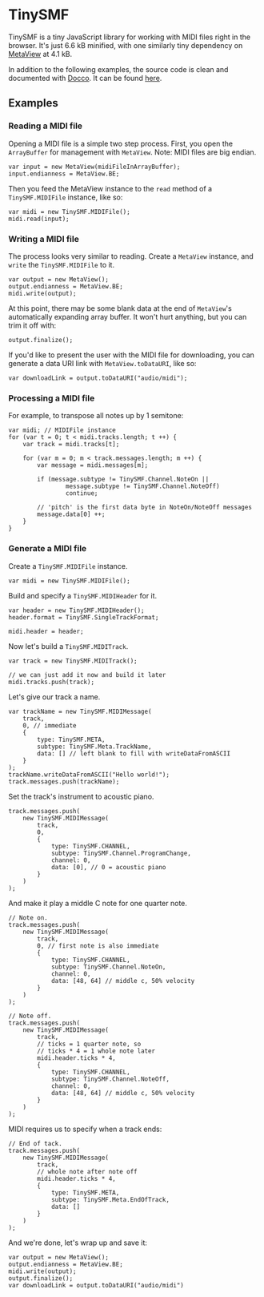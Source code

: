 # TinySMF

TinySMF is a tiny JavaScript library for working with MIDI files right in the browser.
It's just 6.6 kB minified, with one similarly tiny dependency on [MetaView](http://www.github.com/need12648430/metaview) at 4.1 kB.

In addition to the following examples, the source code is clean and documented with [Docco](https://jashkenas.github.io/docco/). It can be found [here](https://need12648430.github.io/tinysmf/docs).

## Examples
### Reading a MIDI file
Opening a MIDI file is a simple two step process.
First, you open the `ArrayBuffer` for management with `MetaView`. Note: MIDI files are big endian.

	var input = new MetaView(midiFileInArrayBuffer);
	input.endianness = MetaView.BE;

Then you feed the MetaView instance to the `read` method of a `TinySMF.MIDIFile` instance, like so:

	var midi = new TinySMF.MIDIFile();
	midi.read(input);

### Writing a MIDI file
The process looks very similar to reading. Create a `MetaView` instance, and `write` the `TinySMF.MIDIFile` to it.

	var output = new MetaView();
	output.endianness = MetaView.BE;
	midi.write(output);

At this point, there may be some blank data at the end of `MetaView`'s automatically expanding array buffer. It won't hurt anything, but you can trim it off with:

	output.finalize();

If you'd like to present the user with the MIDI file for downloading, you can generate a data URI link with `MetaView.toDataURI`, like so:

	var downloadLink = output.toDataURI("audio/midi");

### Processing a MIDI file
For example, to transpose all notes up by 1 semitone:

	var midi; // MIDIFile instance
	for (var t = 0; t < midi.tracks.length; t ++) {
		var track = midi.tracks[t];

		for (var m = 0; m < track.messages.length; m ++) {
			var message = midi.messages[m];

			if (message.subtype != TinySMF.Channel.NoteOn ||
					message.subtype != TinySMF.Channel.NoteOff)
					continue;

			// 'pitch' is the first data byte in NoteOn/NoteOff messages
			message.data[0] ++;
		}
	}

### Generate a MIDI file
Create a `TinySMF.MIDIFile` instance.

	var midi = new TinySMF.MIDIFile();

Build and specify a `TinySMF.MIDIHeader` for it.

	var header = new TinySMF.MIDIHeader();
	header.format = TinySMF.SingleTrackFormat;

	midi.header = header;

Now let's build a `TinySMF.MIDITrack`.

	var track = new TinySMF.MIDITrack();

	// we can just add it now and build it later
	midi.tracks.push(track);

Let's give our track a name.

	var trackName = new TinySMF.MIDIMessage(
		track,
		0, // immediate
		{
			type: TinySMF.META,
			subtype: TinySMF.Meta.TrackName,
			data: [] // left blank to fill with writeDataFromASCII
		}
	);
	trackName.writeDataFromASCII("Hello world!");
	track.messages.push(trackName);

Set the track's instrument to acoustic piano.

	track.messages.push(
		new TinySMF.MIDIMessage(
			track,
			0,
			{
				type: TinySMF.CHANNEL,
				subtype: TinySMF.Channel.ProgramChange,
				channel: 0,
				data: [0], // 0 = acoustic piano
			}
		)
	);

And make it play a middle C note for one quarter note.

	// Note on.
	track.messages.push(
		new TinySMF.MIDIMessage(
			track,
			0, // first note is also immediate
			{
				type: TinySMF.CHANNEL,
				subtype: TinySMF.Channel.NoteOn,
				channel: 0,
				data: [48, 64] // middle c, 50% velocity
			}
		)
	);

	// Note off.
	track.messages.push(
		new TinySMF.MIDIMessage(
			track,
			// ticks = 1 quarter note, so
			// ticks * 4 = 1 whole note later
			midi.header.ticks * 4,
			{
				type: TinySMF.CHANNEL,
				subtype: TinySMF.Channel.NoteOff,
				channel: 0,
				data: [48, 64] // middle c, 50% velocity
			}
		)
	);

MIDI requires us to specify when a track ends:

	// End of tack.
	track.messages.push(
		new TinySMF.MIDIMessage(
			track,
			// whole note after note off
			midi.header.ticks * 4,
			{
				type: TinySMF.META,
				subtype: TinySMF.Meta.EndOfTrack,
				data: []
			}
		)
	);

And we're done, let's wrap up and save it:

	var output = new MetaView();
	output.endianness = MetaView.BE;
	midi.write(output);
	output.finalize();
	var downloadLink = output.toDataURI("audio/midi")
